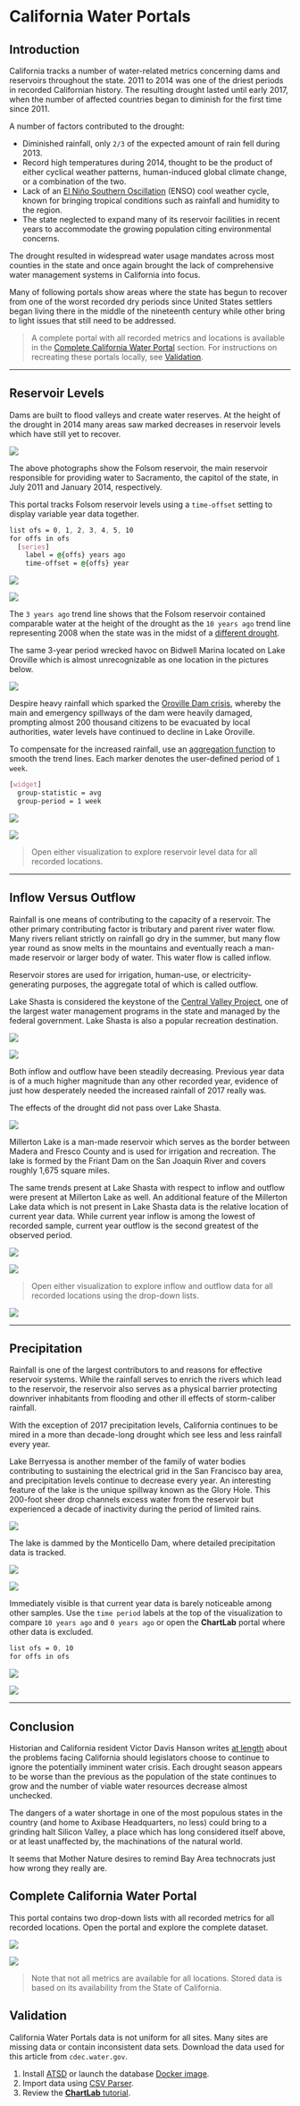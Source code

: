 # California Water Portals

## Introduction

California tracks a number of water-related metrics concerning dams and reservoirs throughout the state. 2011 to 2014 was one of the driest periods in recorded Californian history. The resulting drought lasted until early 2017, when the number of affected countries began to diminish for the first time since 2011.

A number of factors contributed to the drought:

* Diminished rainfall, only `2/3` of the expected amount of rain fell during 2013.
* Record high temperatures during 2014, thought to be the product of either cyclical weather patterns, human-induced global climate change, or a combination of the two.
* Lack of an [El Niño Southern Oscillation](https://en.wikipedia.org/wiki/El_Ni%C3%B1o) (ENSO) cool weather cycle, known for bringing tropical conditions such as rainfall and humidity to the region.
* The state neglected to expand many of its reservoir facilities in recent years to accommodate the growing population citing environmental concerns.

The drought resulted in widespread water usage mandates across most counties in the state and once again brought the lack of comprehensive water management systems in California into focus.

Many of following portals show areas where the state has begun to recover from one of the worst recorded dry periods since United States settlers began living there in the middle of the nineteenth century while other bring to light issues that still need to be addressed.

> A complete portal with all recorded metrics and locations is available in the [Complete California Water Portal](#complete-california-water-portal) section. For instructions on recreating these portals locally, see [Validation](#validation).

---

## Reservoir Levels

Dams are built to flood valleys and create water reserves. At the height of the drought in 2014 many areas saw marked decreases in reservoir levels which have still yet to recover.

![](./images/folsom-lake-drought.png)

The above photographs show the Folsom reservoir, the main reservoir responsible for providing water to Sacramento, the capitol of the state, in July 2011 and January 2014, respectively.

This portal tracks Folsom reservoir levels using a `time-offset` setting to display variable year data together.

```css
list ofs = 0, 1, 2, 3, 4, 5, 10
for offs in ofs
  [series]
    label = @{offs} years ago
    time-offset = @{offs} year
```

![](./images/reservoir-elevation.png)

[![](./images/button.png)](https://apps.axibase.com/chartlab/002d531e#fullscreen)

The `3 years ago` trend line shows that the Folsom reservoir contained comparable water at the height of the drought as the `10 years ago` trend line representing 2008 when the state was in the midst of a [different drought](https://en.wikipedia.org/wiki/Droughts_in_California#2007%E2%80%932009).

The same 3-year period wrecked havoc on Bidwell Marina located on Lake Oroville which is almost unrecognizable as one location in the pictures below.

![](./images/bidwell-marina.png)

Despire heavy rainfall which sparked the [Oroville Dam crisis](../../research/oroville-dam/README.md), whereby the main and emergency spillways of the dam were heavily damaged, prompting almost 200 thousand citizens to be evacuated by local authorities,  water levels have continued to decline in Lake Oroville.

To compensate for the increased rainfall, use an [aggregation function](https://axibase.com/products/axibase-time-series-database/visualization/widgets/configuring-the-widgets/) to smooth the trend lines. Each marker denotes the user-defined period of `1 week`.

```css
[widget]
  group-statistic = avg
  group-period = 1 week
```

![](./images/oroville-avg.png)

[![](./images/button.png)](https://apps.axibase.com/chartlab/df8c25dc#fullscreen)

> Open either visualization to explore reservoir level data  for all recorded locations.

---

## Inflow Versus Outflow

Rainfall is one means of contributing to the capacity of a reservoir. The other primary contributing factor is tributary and parent river water flow. Many rivers reliant strictly on rainfall go dry in the summer, but many flow year round as snow melts in the mountains and eventually reach a man-made reservoir or larger body of water. This water flow is called inflow.

Reservoir stores are used for irrigation, human-use, or electricity-generating purposes, the aggregate total of which is called outflow.

Lake Shasta is considered the keystone of the [Central Valley Project](https://en.wikipedia.org/wiki/Central_Valley_Project), one of the largest water management programs in the state and managed by the federal government. Lake Shasta is also a popular recreation destination.

![](./images/shasta-inflow-outflow.png)

[![](./images/button.png)](https://apps.axibase.com/chartlab/fb03cb3e#fullscreen)

Both inflow and outflow have been steadily decreasing. Previous year data is of a much higher magnitude than any other recorded year, evidence of just how desperately needed the increased rainfall of 2017 really was.

The effects of the drought did not pass over Lake Shasta.

![](./images/lake-shasta.png)

Millerton Lake is a man-made reservoir which serves as the border between Madera and Fresco County and is used for irrigation and recreation. The lake is formed by the Friant Dam on the San Joaquin River and covers roughly 1,675 square miles.

The same trends present at Lake Shasta with respect to inflow and outflow were present at Millerton Lake as well. An additional feature of the Millerton Lake data which is not present in Lake Shasta data is the relative location of current year data. While current year inflow is among the lowest of recorded sample, current year outflow is the second greatest of the observed period.

![](./images/millerton-inflow-outflow.png)

[![](./images/button.png)](https://apps.axibase.com/chartlab/29f77a22)

> Open either visualization to explore inflow and outflow data for all recorded locations using the drop-down lists.

![](./images/millerton-lake.png)

---

## Precipitation

Rainfall is one of the largest contributors to and reasons for effective reservoir systems. While the rainfall serves to enrich the rivers which lead to the reservoir, the reservoir also serves as a physical barrier protecting downriver inhabitants from flooding and other ill effects of storm-caliber rainfall.

With the exception of 2017 precipitation levels, California continues to be mired in a more than decade-long drought which see less and less rainfall every year.

Lake Berryessa is another member of the family of water bodies contributing to sustaining the electrical grid in the San Francisco bay area, and precipitation levels continue to decrease every year. An interesting feature of the lake is the unique spillway known as the Glory Hole. This 200-foot sheer drop channels excess water from the reservoir but experienced a decade of inactivity during the period of limited rains.

![](./images/monticello-dam.png)

The lake is dammed by the Monticello Dam, where detailed precipitation data is tracked.

![](./images/precipitation-levels.png)

[![](./images/button.png)](https://apps.axibase.com/chartlab/c0dadeb1#fullscreen)

Immediately visible is that current year data is barely noticeable among other samples. Use the `time period` labels at the top of the visualization to compare `10 years ago` and `0 years ago` or open the **ChartLab** portal where other data is excluded.

```css
list ofs = 0, 10
for offs in ofs
```

![](./images/10-1-years-ago.png)

[![](./images/button.png)](https://apps.axibase.com/chartlab/675bcffc#fullscreen)

---

## Conclusion

Historian and California resident Victor Davis Hanson writes [at length](http://victorhanson.com/wordpress/the-underbelly-of-the-california-drought/#more-8695) about the problems facing California should legislators choose to continue to ignore the potentially imminent water crisis. Each drought season appears to be worse than the previous as the population of the state continues to grow and the number of viable water resources decrease almost unchecked.

The dangers of a water shortage in one of the most populous states in the country (and home to Axibase Headquarters, no less) could bring to a grinding halt Silicon Valley, a place which has long considered itself above, or at least unaffected by, the machinations of the natural world.

It seems that Mother Nature desires to remind Bay Area technocrats just how wrong they really are.

## Complete California Water Portal

This portal contains two drop-down lists with all recorded metrics for all recorded locations. Open the portal and explore the complete dataset.

![](./images/main-portal.png)

[![](./images/button.png)](https://apps.axibase.com/chartlab/b9d5fe13#fullscreen)

> Note that not all metrics are available for all locations. Stored data is based on its availability from the State of California.

## Validation

California Water Portals data is not uniform for all sites. Many sites are missing data or contain inconsistent data sets. Download the data used for this article from `cdec.water.gov`.

1. Install [ATSD](https://axibase.com/docs/atsd/installation/) or launch the database [Docker image](https://axibase.com/docs/atsd/installation/docker.html).
1. Import data using [CSV Parser](https://axibase.com/docs/atsd/api/data/ext/csv-upload.html).
1. Review the [**ChartLab** tutorial](../../tutorials/shared/chartlab.md).